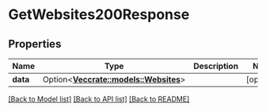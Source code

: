 # GetWebsites200Response

## Properties

Name | Type | Description | Notes
------------ | ------------- | ------------- | -------------
**data** | Option<[**Vec<crate::models::Websites>**](Websites.md)> |  | [optional]

[[Back to Model list]](../README.md#documentation-for-models) [[Back to API list]](../README.md#documentation-for-api-endpoints) [[Back to README]](../README.md)


